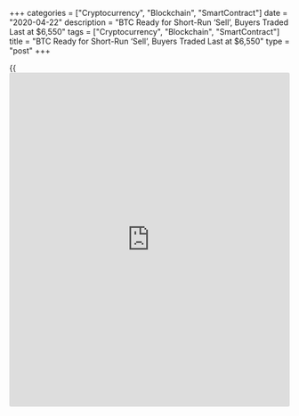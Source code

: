 +++
categories = ["Cryptocurrency", "Blockchain", "SmartContract"]
date = "2020-04-22"
description = "BTC Ready for Short-Run ‘Sell’, Buyers Traded Last at $6,550"
tags = ["Cryptocurrency", "Blockchain", "SmartContract"]
title = "BTC Ready for Short-Run ‘Sell’, Buyers Traded Last at $6,550"
type = "post"
+++

{{<iframe id="large-banner" src="https://www.bounty.group/#slide=23.0" width="100%" height="600" scrolling="no" style="border: 0px solid rgb(216, 221, 230); border-radius: 3px;">}}

Yesterday, we saw a 5% decline in [bitcoin](https://www.letsplayfx.com/blog/forex-for-bitcoin/) price below the $7,000 support
area against the US Dollar. BTC even broke the $6,800 support level and
the 100 hourly simple moving average. It traded as low as $6,761 and it
is currently consolidating losses. There was a break above the 23.6% Fib
retracement level of the downward move from the $7,295 high to $6,761
low.

An initial resistance on the upside is seen near the $6,955 level (the
recent breakdown zone). The first major resistance is near the $7,000
and $7,030 levels. There is also a major bearish trend line forming with
resistance near $7,030 on the hourly chart of the BTC/USD pair.

[![BTC Ready for Short-Run ‘Sell’, Buyers Traded Last at $6,550][1]][1]

The trend line coincides with the 100 hourly simple moving average at
$7,035. Besides, the 50% Fib retracement level of the downward move from
the $7,295 high to $6,761 low is near the $7,028 level. If there is an
upside correction, [bitcoin](https://www.letsplayfx.com/blog/forex-for-bitcoin/) bulls are likely to struggle near the $7,000
and $7,030 levels. A successful close above the trend line, the 100
hourly SMA and $7,050 could open the doors for a fresh increase. The
next key hurdle above $7,050 is near the $7,200 level.

Technical indicators:  
Hourly MACD – The MACD is currently losing momentum in the bullish zone.  
Hourly RSI ([Relative Strength Index](https://www.algotradesoft.org/custom-indicator/relative-strength-index.html)) – The RSI for BTC/USD is now near
the 50 level.  
Major Support Levels – $6,750 followed by $6,555.  
Major Resistance Levels – $6,960, $7,030 and $7,200.

_Source:[FXPro][2]_

   1. /files/downloads/9/2/f/92f366a256fad676c14eb88d4724ec3e_998ab8cc1fe64ee6eb0ddb221437ddc2.png
   2. /geturl/index/e7559cf42ec01ca9afa3885a89f89f1a25c3c5f7/